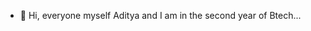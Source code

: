 - 👋 Hi, everyone myself Aditya and I am in the second year of Btech...
<!---
aadii9628/aadii9628 is a ✨ special ✨ repository because its `README.md` (this file) appears on your GitHub profile.
You can click the Preview link to take a look at your changes.
--->
